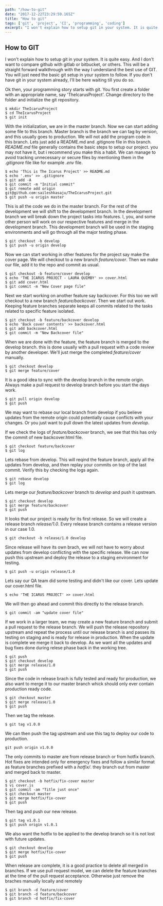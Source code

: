 ```yaml
---
path: "/how-to-git"
date: "2017-12-22T23:29:59.165Z"
title: "How to git"
tags: ['git', 'project', 'CI', 'programming', 'coding']
excerpt: "I won't explain how to setup git in your system. It is quite easy. And I don't want to compare github with gitlab or bitbucket, or others. This will be a straight forward walkthrough with the way I understand the best use of GIT. You will just need the basic git setup in your system to follow. If you don't have git in your system already, I'll be here waiting till you do so."
---
```


## How to GIT

I won't explain how to setup git in your system. It is quite easy. And I don't want to compare github with gitlab or bitbucket, or others. This will be a straight forward walkthrough with the way I understand the best use of GIT. You will just need the basic git setup in your system to follow. If you don't have git in your system already, I'll be here waiting till you do so.

Ok then, your programming story starts with git. You first create a folder with an appropriate name, say 'TheIcarusProject'. Change directory to the folder and initialize the git repository.

```
$ mkdir TheIcarusProject
$ cd TheIcarusProject
$ git init
```

With the initialization, we are in the master branch. Now we can start adding some file to this branch. Master branch is the branch we can tag by version, and this usually goes to production. We will not add the program code in this branch. Lets just add a README.md and .gitignore file in this branch. _README.md_ file generally contains the basic steps to setup our project. you may not have it, but i recommend you make this a habit. We can manage to avoid tracking unnecessary or secure files by mentioning them in the _.gitignore_ file like for example _.env_ file.

```
$ echo 'This is The Icarus Project' >> README.md
$ echo '.env' >> .gitignore
$ git add -A
$ git commit -m "Initial commit"
$ git remote add origin git@github.com:saileshkasaju/TheIcarusProject.git
$ git push -u origin master
```

This is all the code we do in the master branch. For the rest of the development we will shift to the development branch. In the development branch we will break down the project tasks into features. I, you, and some other person will work on our respective features and merge in the development branch. This development branch will be used in the staging environments and will go through all the major testing phase.

```
$ git checkout -b develop
$ git push -u origin develop
```

Now we can start working in other features for the project say make the cover page. We will checkout to a new branch _feature/cover_. Then we make our file, add it to the repo and commit as usual.

```
$ git checkout -b feature/cover develop
$ echo 'THE ICARUS PROJECT - LAURA QUIMBY' >> cover.html
$ git add cover.html
$ git commit -m "New Cover page file"
```

Next we start working on another feature say backcover. For this too we will checkout to a new branch _feature/backcover_. Then we start out work. Keeping feature branches separate keeps all commits related to the tasks related to specific feature isolated.

```
$ git checkout -b feature/backcover develop
$ echo 'Back cover contents' >> backcover.html
$ git add backcover.html
$ git commit -m "New Backcover file"
```

When we are done with the feature, the feature branch is merged to the develop branch. this is done usually with a pull request with a code review by another developer. We'll just merge the completed _feature/cover_ manually.

```
$ git checkout develop
$ git merge feature/cover
```

It is a good idea to sync with the develop branch in the remote origin. Always make a pull request to develop branch before you start the days work.

```
$ git pull origin develop
$ git push
```

We may want to rebase our local branch from develop if you believe updates from the remote origin could potentially cause conflicts with your changes. Or you just want to pull down the latest updates from _develop_.

If we check the logs of _feature/backcover_ branch, we see that this has only the commit of new backcover.html file.

```
$ git checkout feature/backcover
$ git log
```

Lets rebase from develop. This will reqind the feature branch, apply all the updates from develop, and then replay your commits on top of the last commit. Verify this by checking the logs again.

```
$ git rebase develop
$ git log
```

Lets merge our _feature/backcover_ branch to _develop_ and push it upstream.

```
$ git checkout develop
$ git merge feature/backcover
$ git push
```

It looks that our project is ready for its first release. So we will create a release branch _release/1.0_. Every release branch contains a release version in our case 1.0.

```
$ git checkout -b release/1.0 develop
```

Since release will have its own brach, we will not have to worry about updates from develop conflicting with the specific release. We can now push this upstream and deploy the release to a staging environment for testing.

```
$ git push -u origin release/1.0
```

Lets say our QA team did some testing and didn't like our cover. Lets update our cover.html file.

```
$ echo 'THE ICARUS PROJECT' >> cover.html
```

We will then go ahead and commit this directly to the release branch.

```
$ git commit -am "update cover file"
```

If we work in a larger team, we may create a new feature branch and submit a pull request to the release branch.
We will push the release repository upstream and repeat the process until our release branch is and passes its testing on staging and is ready for release in production. When the update is complete we merge it back to develop. As we want all the updates and bug fixes done during relese phase back in the working tree.

```
$ git push
$ git checkout develop
$ git merge release/1.0
$ git push
```

Since the code in release brach is fully tested and ready for production, we also want to merge it to our master branch whick should only ever contain production ready code.

```
$ git checkout master
$ git merge release/1.0
$ git push
```

Then we tag the release.

```
$ git tag v1.0.0
```

We can then push the tag upstream and use this tag to deploy our code to production.

```
git push origin v1.0.0
```

The only commits to master are from release branch or from hotfix branch. Hot fixes are intended only for emergency fixes and follow a similar format as feature branches prefixed with a _hotfix/_. they branch out from master and merged back to master.

```
$ git checkout -b hotfix/fix-cover master
$ vi cover.js
$ git commit -am "Title just once"
$ git checkout master
$ git merge hotfix/fix-cover
$ git push
```

Then tag and push our new release.

```
$ git tag v1.0.1
$ git push origin v1.0.1
```

We also want the hotfix to be applied to the develop branch so it is not lost with future updates.

```
$ git checkout develop
$ git merge hotfix/fix-cover
$ git push
```

When release are complete, it is a good practice to delete all merged in branches. If we use pull request model, we can delete the feature branches at the time of the pull request acceptance. Otherwise just remove the braches manually locally and remotely

```
$ git branch -d feature/cover
$ git branch -d feature/backcover
$ git branch -d hotfix/fix-cover
```

